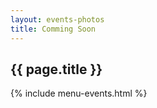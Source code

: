 ```yaml
---
layout: events-photos
title: Comming Soon
---
```


<section class="main main-content">
    <h1>{{ page.title }}</h1>

</section>

{% include menu-events.html %}
